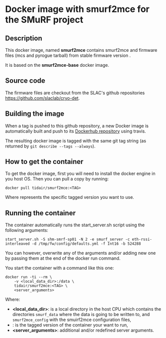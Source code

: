 # Docker image with smurf2mce for the SMuRF project

## Description

This docker image, named **smurf2mce** contains smurf2mce and firmware files (mcs and pyrogue tarball) from stable firmware version .

It is based on the **smurf2mce-base** docker image.

## Source code

The firmware files are checkout from the SLAC's github repositories https://github.com/slaclab/cryo-det.

## Building the image

When a tag is pushed to this github repository, a new Docker image is automatically built and push to its [Dockerhub repository](https://hub.docker.com/r/tidair/smurf2mce) using travis.

The resulting docker image is tagged with the same git tag string (as returned by `git describe --tags --always`).

## How to get the container

To get the docker image, first you will need to install the docker engine in you host OS. Then you can pull a copy by running:

```
docker pull tidair/smurf2mce:<TAG>
```

Where **<TAG>** represents the specific tagged version you want to use.

## Running the container

The container automatically runs the start_server.sh script using the following arguments:

```
start_server.sh -S shm-smrf-sp01 -N 2 -e smurf_server -c eth-rssi-interleaved -d /tmp/fw/config/defaults.yml -f Int16 -b 524288
```

You can however, overwrite any of the arguments and/or adding new one by passing them at the end of the docker run command.

You start the container with a command like this one:

```
docker run -ti --rm \
    -v <local_data_dir>:/data \
    tidair/smurf2mce:<TAG> \
    <server_arguments>
```

Where:
- **<local_data_dir>**: is a local directory in the host CPU which contains the directories `smurf_data` where the data is going to be written to, and `smurf2mce_config` with the smuirf2mce configuration files,
- **<TAG>**: is the tagged version of the container your want to run,
- **<server_arguments>**: additional and/or redefined server arguments.